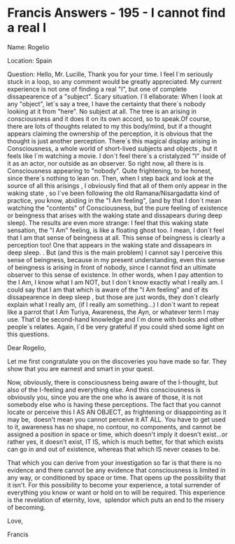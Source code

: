 # Francis Answers - 195 - I cannot find a real I


Name: Rogelio&nbsp;



Location: Spain&nbsp;


Question: Hello, Mr. Lucille, Thank you for your time. I feel I&acute;m seriously stuck in a loop, so any comment would be greatly appreciated. My current experience is not one of finding a real &quot;I&quot;, but one of complete dissapearence of a &quot;subject&quot;. Scary situation. I&acute;ll ellaborate: When I look at any &quot;object&quot;, let&acute;s say a tree, I have the certainty that there&acute;s nobody looking at it from &quot;here&quot;. No subject at all. The tree is an arising in consciousness and it does it on its own accord, so to speak.Of course, there are lots of thoughts related to my this body/mind, but if a thought appears claiming the ownership of the perception, it is obvious that the thought is just another perception. There&acute;s this magical display arising in Consciousness, a whole world of short-lived subjects and objects , but it feels like I&acute;m watching a movie. I don&acute;t feel there&acute;s a cristalyzed &quot;I&quot; inside of it as an actor, nor outside as an observer. So right now, all there is is Consciousness appearing to &quot;nobody&quot;. Quite frightening, to be honest, since there&acute;s nothing to lean on. Then, when I step back and look at the source of all this arisings , I obviously find that all of them only appear in the waking state , so I&acute;ve been following the old Ramana/Nisargadatta kind of practice, you know, abiding in the &quot;I Am feeling&quot;, (and by that I don&acute;t mean watching the &quot;contents&quot; of Consciousness, but the pure feeling of existence or beingness that arises with the waking state and dissapears during deep sleep). The results are even more strange: I feel that this waking state sensation, the &quot;I Am&quot; feeling, is like a floating ghost too. I mean, I don&acute;t feel that I am that sense of beingness at all. This sense of beingness is clearly a perception too! One that appears in the waking state and dissapears in deep sleep. . But (and this is the main problem) I cannot say I perceive this sense of beingness, because in my present understanding, even this sense of beingness is arising in front of nobody, since I cannot find an ultimate observer to this sense of existence. In other words, when I pay attention to the I Am, I know what I am NOT, but I don&acute;t know exactly what I really am. I could say that I am that which is aware of the &quot;I Am feeling&quot; and of its dissapearence in deep sleep , but those are just words, they don&acute;t clearly explain what I really am, (if I really am something...) I don&acute;t want to repeat like a parrot that I Am Turiya, Awareness, the Ayn, or whatever term I may use. That&acute;d be second-hand knowledge and I&acute;m done with books and other people&acute;s relates. Again, I&acute;d be very grateful if you could shed some light on this questions.



Dear Rogelio,


Let me&nbsp;first&nbsp;congratulate you on the discoveries you have made so far. They show that you are earnest and smart in your quest.

Now, obviously, there is consciousness being aware of the I-thought, but also of the I-feeling and everything else. And this consciousness is obviously you, since you are the one who is aware of those, it is not somebody else who is having these perceptions. The fact that you cannot locate or perceive this I AS AN OBJECT, as frightening or disappointing as it may be, &nbsp;doesn't mean you cannot perceive it AT ALL. You have to get used to it, awareness has no shape, no contour, no components, and cannot be assigned a position in space or time, which doesn't imply it doesn't exist...or rather yes, it doesn't exist, IT IS, which is much better, for that which exists can go in and out of existence, whereas that which IS never ceases to be.

That which you can derive from your investigation so far is that there is no evidence and there cannot be any evidence that consciousness is limited in any way, or conditioned by space or time. That opens up the possibility that it isn't. For this possibility to become your experience, a total surrender of everything you know or want or hold on to will be required. This experience is the revelation of&nbsp;eternity,&nbsp;love, &nbsp;splendor which puts an end to the misery of becoming.

Love,

Francis











